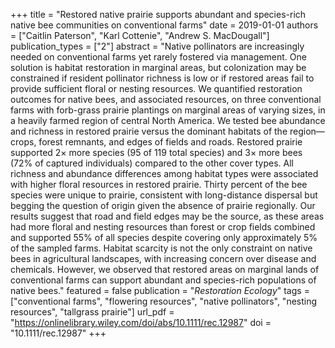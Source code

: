 +++
title = "Restored native prairie supports abundant and species-rich native bee communities on conventional farms"
date = 2019-01-01
authors = ["Caitlin Paterson", "Karl Cottenie", "Andrew S. MacDougall"]
publication_types = ["2"]
abstract = "Native pollinators are increasingly needed on conventional farms yet rarely fostered via management. One solution is habitat restoration in marginal areas, but colonization may be constrained if resident pollinator richness is low or if restored areas fail to provide sufficient floral or nesting resources. We quantified restoration outcomes for native bees, and associated resources, on three conventional farms with forb-grass prairie plantings on marginal areas of varying sizes, in a heavily farmed region of central North America. We tested bee abundance and richness in restored prairie versus the dominant habitats of the region—crops, forest remnants, and edges of fields and roads. Restored prairie supported 2× more species (95 of 119 total species) and 3× more bees (72% of captured individuals) compared to the other cover types. All richness and abundance differences among habitat types were associated with higher floral resources in restored prairie. Thirty percent of the bee species were unique to prairie, consistent with long-distance dispersal but begging the question of origin given the absence of prairie regionally. Our results suggest that road and field edges may be the source, as these areas had more floral and nesting resources than forest or crop fields combined and supported 55% of all species despite covering only approximately 5% of the sampled farms. Habitat scarcity is not the only constraint on native bees in agricultural landscapes, with increasing concern over disease and chemicals. However, we observed that restored areas on marginal lands of conventional farms can support abundant and species-rich populations of native bees."
featured = false
publication = "*Restoration Ecology*"
tags = ["conventional farms", "flowering resources", "native pollinators", "nesting resources", "tallgrass prairie"]
url_pdf = "https://onlinelibrary.wiley.com/doi/abs/10.1111/rec.12987"
doi = "10.1111/rec.12987"
+++

